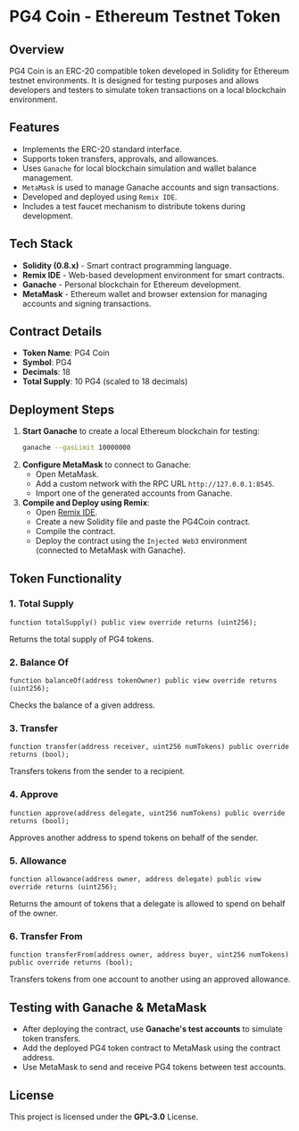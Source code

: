 # PG4 Coin - Ethereum Testnet Token

## Overview
PG4 Coin is an ERC-20 compatible token developed in Solidity for Ethereum testnet environments. It is designed for testing purposes and allows developers and testers to simulate token transactions on a local blockchain environment.

## Features
- Implements the ERC-20 standard interface.
- Supports token transfers, approvals, and allowances.
- Uses `Ganache` for local blockchain simulation and wallet balance management.
- `MetaMask` is used to manage Ganache accounts and sign transactions.
- Developed and deployed using `Remix IDE`.
- Includes a test faucet mechanism to distribute tokens during development.

## Tech Stack
- **Solidity (0.8.x)** - Smart contract programming language.
- **Remix IDE** - Web-based development environment for smart contracts.
- **Ganache** - Personal blockchain for Ethereum development.
- **MetaMask** - Ethereum wallet and browser extension for managing accounts and signing transactions.

## Contract Details
- **Token Name**: PG4 Coin
- **Symbol**: PG4
- **Decimals**: 18
- **Total Supply**: 10 PG4 (scaled to 18 decimals)

## Deployment Steps
1. **Start Ganache** to create a local Ethereum blockchain for testing:
   ```sh
   ganache --gasLimit 10000000
   ```
2. **Configure MetaMask** to connect to Ganache:
   - Open MetaMask.
   - Add a custom network with the RPC URL `http://127.0.0.1:8545`.
   - Import one of the generated accounts from Ganache.
3. **Compile and Deploy using Remix**:
   - Open [Remix IDE](https://remix.ethereum.org/).
   - Create a new Solidity file and paste the PG4Coin contract.
   - Compile the contract.
   - Deploy the contract using the `Injected Web3` environment (connected to MetaMask with Ganache).

## Token Functionality
### 1. Total Supply
```solidity
function totalSupply() public view override returns (uint256);
```
Returns the total supply of PG4 tokens.

### 2. Balance Of
```solidity
function balanceOf(address tokenOwner) public view override returns (uint256);
```
Checks the balance of a given address.

### 3. Transfer
```solidity
function transfer(address receiver, uint256 numTokens) public override returns (bool);
```
Transfers tokens from the sender to a recipient.

### 4. Approve
```solidity
function approve(address delegate, uint256 numTokens) public override returns (bool);
```
Approves another address to spend tokens on behalf of the sender.

### 5. Allowance
```solidity
function allowance(address owner, address delegate) public view override returns (uint256);
```
Returns the amount of tokens that a delegate is allowed to spend on behalf of the owner.

### 6. Transfer From
```solidity
function transferFrom(address owner, address buyer, uint256 numTokens) public override returns (bool);
```
Transfers tokens from one account to another using an approved allowance.

## Testing with Ganache & MetaMask
- After deploying the contract, use **Ganache's test accounts** to simulate token transfers.
- Add the deployed PG4 token contract to MetaMask using the contract address.
- Use MetaMask to send and receive PG4 tokens between test accounts.

## License
This project is licensed under the **GPL-3.0** License.

